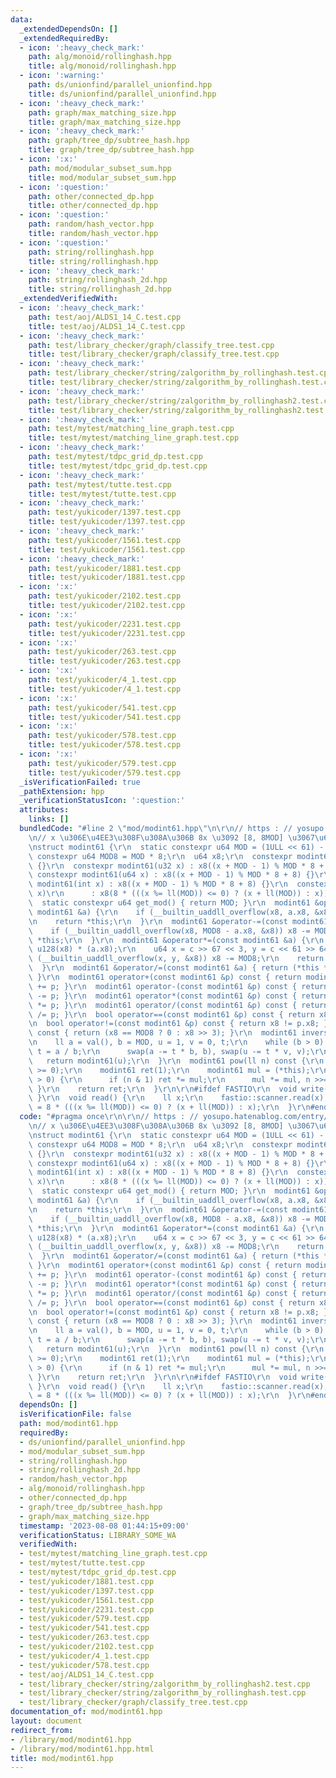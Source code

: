 ```yaml
---
data:
  _extendedDependsOn: []
  _extendedRequiredBy:
  - icon: ':heavy_check_mark:'
    path: alg/monoid/rollinghash.hpp
    title: alg/monoid/rollinghash.hpp
  - icon: ':warning:'
    path: ds/unionfind/parallel_unionfind.hpp
    title: ds/unionfind/parallel_unionfind.hpp
  - icon: ':heavy_check_mark:'
    path: graph/max_matching_size.hpp
    title: graph/max_matching_size.hpp
  - icon: ':heavy_check_mark:'
    path: graph/tree_dp/subtree_hash.hpp
    title: graph/tree_dp/subtree_hash.hpp
  - icon: ':x:'
    path: mod/modular_subset_sum.hpp
    title: mod/modular_subset_sum.hpp
  - icon: ':question:'
    path: other/connected_dp.hpp
    title: other/connected_dp.hpp
  - icon: ':question:'
    path: random/hash_vector.hpp
    title: random/hash_vector.hpp
  - icon: ':question:'
    path: string/rollinghash.hpp
    title: string/rollinghash.hpp
  - icon: ':heavy_check_mark:'
    path: string/rollinghash_2d.hpp
    title: string/rollinghash_2d.hpp
  _extendedVerifiedWith:
  - icon: ':heavy_check_mark:'
    path: test/aoj/ALDS1_14_C.test.cpp
    title: test/aoj/ALDS1_14_C.test.cpp
  - icon: ':heavy_check_mark:'
    path: test/library_checker/graph/classify_tree.test.cpp
    title: test/library_checker/graph/classify_tree.test.cpp
  - icon: ':heavy_check_mark:'
    path: test/library_checker/string/zalgorithm_by_rollinghash.test.cpp
    title: test/library_checker/string/zalgorithm_by_rollinghash.test.cpp
  - icon: ':heavy_check_mark:'
    path: test/library_checker/string/zalgorithm_by_rollinghash2.test.cpp
    title: test/library_checker/string/zalgorithm_by_rollinghash2.test.cpp
  - icon: ':heavy_check_mark:'
    path: test/mytest/matching_line_graph.test.cpp
    title: test/mytest/matching_line_graph.test.cpp
  - icon: ':heavy_check_mark:'
    path: test/mytest/tdpc_grid_dp.test.cpp
    title: test/mytest/tdpc_grid_dp.test.cpp
  - icon: ':heavy_check_mark:'
    path: test/mytest/tutte.test.cpp
    title: test/mytest/tutte.test.cpp
  - icon: ':heavy_check_mark:'
    path: test/yukicoder/1397.test.cpp
    title: test/yukicoder/1397.test.cpp
  - icon: ':heavy_check_mark:'
    path: test/yukicoder/1561.test.cpp
    title: test/yukicoder/1561.test.cpp
  - icon: ':heavy_check_mark:'
    path: test/yukicoder/1881.test.cpp
    title: test/yukicoder/1881.test.cpp
  - icon: ':x:'
    path: test/yukicoder/2102.test.cpp
    title: test/yukicoder/2102.test.cpp
  - icon: ':x:'
    path: test/yukicoder/2231.test.cpp
    title: test/yukicoder/2231.test.cpp
  - icon: ':x:'
    path: test/yukicoder/263.test.cpp
    title: test/yukicoder/263.test.cpp
  - icon: ':x:'
    path: test/yukicoder/4_1.test.cpp
    title: test/yukicoder/4_1.test.cpp
  - icon: ':x:'
    path: test/yukicoder/541.test.cpp
    title: test/yukicoder/541.test.cpp
  - icon: ':x:'
    path: test/yukicoder/578.test.cpp
    title: test/yukicoder/578.test.cpp
  - icon: ':x:'
    path: test/yukicoder/579.test.cpp
    title: test/yukicoder/579.test.cpp
  _isVerificationFailed: true
  _pathExtension: hpp
  _verificationStatusIcon: ':question:'
  attributes:
    links: []
  bundledCode: "#line 2 \"mod/modint61.hpp\"\n\r\n// https : // yosupo.hatenablog.com/entry/2023/08/06/181942\r\
    \n// x \u306E\u4EE3\u308F\u308A\u306B 8x \u3092 [8, 8MOD] \u3067\u6301\u3064\r\
    \nstruct modint61 {\r\n  static constexpr u64 MOD = (1ULL << 61) - 1;\r\n  static\
    \ constexpr u64 MOD8 = MOD * 8;\r\n  u64 x8;\r\n  constexpr modint61() : x8(MOD8)\
    \ {}\r\n  constexpr modint61(u32 x) : x8((x + MOD - 1) % MOD * 8 + 8) {}\r\n \
    \ constexpr modint61(u64 x) : x8((x + MOD - 1) % MOD * 8 + 8) {}\r\n  constexpr\
    \ modint61(int x) : x8((x + MOD - 1) % MOD * 8 + 8) {}\r\n  constexpr modint61(ll\
    \ x)\r\n      : x8(8 * (((x %= ll(MOD)) <= 0) ? (x + ll(MOD)) : x)) {}\r\n\r\n\
    \  static constexpr u64 get_mod() { return MOD; }\r\n  modint61 &operator+=(const\
    \ modint61 &a) {\r\n    if (__builtin_uaddll_overflow(x8, a.x8, &x8)) x8 -= MOD8;\r\
    \n    return *this;\r\n  }\r\n  modint61 &operator-=(const modint61 &a) {\r\n\
    \    if (__builtin_uaddll_overflow(x8, MOD8 - a.x8, &x8)) x8 -= MOD8;\r\n    return\
    \ *this;\r\n  }\r\n  modint61 &operator*=(const modint61 &a) {\r\n    u128 c =\
    \ u128(x8) * (a.x8);\r\n    u64 x = c >> 67 << 3, y = c << 61 >> 64;\r\n    if\
    \ (__builtin_uaddll_overflow(x, y, &x8)) x8 -= MOD8;\r\n    return *this;\r\n\
    \  }\r\n  modint61 &operator/=(const modint61 &a) { return (*this *= a.inverse());\
    \ }\r\n  modint61 operator+(const modint61 &p) const { return modint61(*this)\
    \ += p; }\r\n  modint61 operator-(const modint61 &p) const { return modint61(*this)\
    \ -= p; }\r\n  modint61 operator*(const modint61 &p) const { return modint61(*this)\
    \ *= p; }\r\n  modint61 operator/(const modint61 &p) const { return modint61(*this)\
    \ /= p; }\r\n  bool operator==(const modint61 &p) const { return x8 == p.x8; }\r\
    \n  bool operator!=(const modint61 &p) const { return x8 != p.x8; }\r\n  u64 val()\
    \ const { return (x8 == MOD8 ? 0 : x8 >> 3); }\r\n  modint61 inverse() const {\r\
    \n    ll a = val(), b = MOD, u = 1, v = 0, t;\r\n    while (b > 0) {\r\n     \
    \ t = a / b;\r\n      swap(a -= t * b, b), swap(u -= t * v, v);\r\n    }\r\n \
    \   return modint61(u);\r\n  }\r\n  modint61 pow(ll n) const {\r\n    assert(n\
    \ >= 0);\r\n    modint61 ret(1);\r\n    modint61 mul = (*this);\r\n    while (n\
    \ > 0) {\r\n      if (n & 1) ret *= mul;\r\n      mul *= mul, n >>= 1;\r\n   \
    \ }\r\n    return ret;\r\n  }\r\n\r\n#ifdef FASTIO\r\n  void write() { fastio::printer.write(val());\
    \ }\r\n  void read() {\r\n    ll x;\r\n    fastio::scanner.read(x);\r\n    x8\
    \ = 8 * (((x %= ll(MOD)) <= 0) ? (x + ll(MOD)) : x);\r\n  }\r\n#endif\r\n};\n"
  code: "#pragma once\r\n\r\n// https : // yosupo.hatenablog.com/entry/2023/08/06/181942\r\
    \n// x \u306E\u4EE3\u308F\u308A\u306B 8x \u3092 [8, 8MOD] \u3067\u6301\u3064\r\
    \nstruct modint61 {\r\n  static constexpr u64 MOD = (1ULL << 61) - 1;\r\n  static\
    \ constexpr u64 MOD8 = MOD * 8;\r\n  u64 x8;\r\n  constexpr modint61() : x8(MOD8)\
    \ {}\r\n  constexpr modint61(u32 x) : x8((x + MOD - 1) % MOD * 8 + 8) {}\r\n \
    \ constexpr modint61(u64 x) : x8((x + MOD - 1) % MOD * 8 + 8) {}\r\n  constexpr\
    \ modint61(int x) : x8((x + MOD - 1) % MOD * 8 + 8) {}\r\n  constexpr modint61(ll\
    \ x)\r\n      : x8(8 * (((x %= ll(MOD)) <= 0) ? (x + ll(MOD)) : x)) {}\r\n\r\n\
    \  static constexpr u64 get_mod() { return MOD; }\r\n  modint61 &operator+=(const\
    \ modint61 &a) {\r\n    if (__builtin_uaddll_overflow(x8, a.x8, &x8)) x8 -= MOD8;\r\
    \n    return *this;\r\n  }\r\n  modint61 &operator-=(const modint61 &a) {\r\n\
    \    if (__builtin_uaddll_overflow(x8, MOD8 - a.x8, &x8)) x8 -= MOD8;\r\n    return\
    \ *this;\r\n  }\r\n  modint61 &operator*=(const modint61 &a) {\r\n    u128 c =\
    \ u128(x8) * (a.x8);\r\n    u64 x = c >> 67 << 3, y = c << 61 >> 64;\r\n    if\
    \ (__builtin_uaddll_overflow(x, y, &x8)) x8 -= MOD8;\r\n    return *this;\r\n\
    \  }\r\n  modint61 &operator/=(const modint61 &a) { return (*this *= a.inverse());\
    \ }\r\n  modint61 operator+(const modint61 &p) const { return modint61(*this)\
    \ += p; }\r\n  modint61 operator-(const modint61 &p) const { return modint61(*this)\
    \ -= p; }\r\n  modint61 operator*(const modint61 &p) const { return modint61(*this)\
    \ *= p; }\r\n  modint61 operator/(const modint61 &p) const { return modint61(*this)\
    \ /= p; }\r\n  bool operator==(const modint61 &p) const { return x8 == p.x8; }\r\
    \n  bool operator!=(const modint61 &p) const { return x8 != p.x8; }\r\n  u64 val()\
    \ const { return (x8 == MOD8 ? 0 : x8 >> 3); }\r\n  modint61 inverse() const {\r\
    \n    ll a = val(), b = MOD, u = 1, v = 0, t;\r\n    while (b > 0) {\r\n     \
    \ t = a / b;\r\n      swap(a -= t * b, b), swap(u -= t * v, v);\r\n    }\r\n \
    \   return modint61(u);\r\n  }\r\n  modint61 pow(ll n) const {\r\n    assert(n\
    \ >= 0);\r\n    modint61 ret(1);\r\n    modint61 mul = (*this);\r\n    while (n\
    \ > 0) {\r\n      if (n & 1) ret *= mul;\r\n      mul *= mul, n >>= 1;\r\n   \
    \ }\r\n    return ret;\r\n  }\r\n\r\n#ifdef FASTIO\r\n  void write() { fastio::printer.write(val());\
    \ }\r\n  void read() {\r\n    ll x;\r\n    fastio::scanner.read(x);\r\n    x8\
    \ = 8 * (((x %= ll(MOD)) <= 0) ? (x + ll(MOD)) : x);\r\n  }\r\n#endif\r\n};"
  dependsOn: []
  isVerificationFile: false
  path: mod/modint61.hpp
  requiredBy:
  - ds/unionfind/parallel_unionfind.hpp
  - mod/modular_subset_sum.hpp
  - string/rollinghash.hpp
  - string/rollinghash_2d.hpp
  - random/hash_vector.hpp
  - alg/monoid/rollinghash.hpp
  - other/connected_dp.hpp
  - graph/tree_dp/subtree_hash.hpp
  - graph/max_matching_size.hpp
  timestamp: '2023-08-08 01:44:15+09:00'
  verificationStatus: LIBRARY_SOME_WA
  verifiedWith:
  - test/mytest/matching_line_graph.test.cpp
  - test/mytest/tutte.test.cpp
  - test/mytest/tdpc_grid_dp.test.cpp
  - test/yukicoder/1881.test.cpp
  - test/yukicoder/1397.test.cpp
  - test/yukicoder/1561.test.cpp
  - test/yukicoder/2231.test.cpp
  - test/yukicoder/579.test.cpp
  - test/yukicoder/541.test.cpp
  - test/yukicoder/263.test.cpp
  - test/yukicoder/2102.test.cpp
  - test/yukicoder/4_1.test.cpp
  - test/yukicoder/578.test.cpp
  - test/aoj/ALDS1_14_C.test.cpp
  - test/library_checker/string/zalgorithm_by_rollinghash2.test.cpp
  - test/library_checker/string/zalgorithm_by_rollinghash.test.cpp
  - test/library_checker/graph/classify_tree.test.cpp
documentation_of: mod/modint61.hpp
layout: document
redirect_from:
- /library/mod/modint61.hpp
- /library/mod/modint61.hpp.html
title: mod/modint61.hpp
---
```

